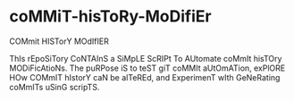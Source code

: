 # coMMiT-hisToRy-MoDifiEr
COMmit HISTorY MOdIfIER

ThIs rEpoSiTory CoNTAInS a SiMpLE ScRIPt To AUtomate coMmIt hisTOry MODiFicAtioNs. The puRPose iS to teST giT coMMIt aUtOmATion, exPlORE HOw COMmIT hIstorY caN be alTeREd, and ExperimenT wIth GeNeRating coMmITs uSinG scripTS.
